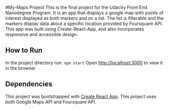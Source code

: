 #My-Maps Project
This is the final project for the Udacity Front End Nanodegree Program.
It is an app that displays a google map with points of interest displayed as both markers and on a list.
The list is filterable and the markers display data about a specific location provided by Foursquare API.
This app was built using Create-React-App, and also incorporates responsive and accessible design.

## How to Run
In the project directory run: `npm start`
Open [http://localhost:3000](http://localhost:3000) to view it in the browser.

## Dependencies
This project was bootstrapped with [Create React App](https://github.com/facebook/create-react-app).
This project uses both Google Maps API and Foursquare API.
